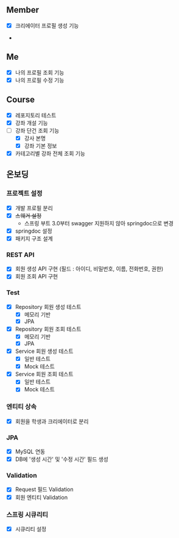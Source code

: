 
## Member
- [x] 크리에이터 프로필 생성 기능
- 

## Me
- [x] 나의 프로필 조회 기능
- [x] 나의 프로필 수정 기능

## Course
- [x] 레포지토리 테스트
- [x] 강좌 개설 기능 
- [ ] 강좌 단건 조회 기능
  - [x] 강사 본명
  - [x] 강좌 기본 정보 
- [x] 카테고리별 강좌 전체 조회 기능

## 온보딩

### 프로젝트 설정
- [x] 개발 프로필 분리
- [x] ~~스웨거 설정~~
  - 스프링 부트 3.0부터 swagger 지원하지 않아 springdoc으로 변경
- [x] springdoc 설정
- [x] 패키지 구조 설계

### REST API
- [x] 회원 생성 API 구현 (필드 : 아이디, 비밀번호, 이름, 전화번호, 권한)
- [x] 회원 조회 API 구현 

### Test
- [x] Repository 회원 생성 테스트
  - [x] 메모리 기반
  - [x] JPA
- [x] Repository 회원 조회 테스트
  - [x] 메모리 기반
  - [x] JPA 
- [x] Service 회원 생성 테스트
  - [x] 일반 테스트
  - [x] Mock 테스트
- [x] Service 회원 조회 테스트
  - [x] 일반 테스트
  - [x] Mock 테스트

### 엔티티 상속
- [x] 회원을 학생과 크리에이터로 분리

### JPA
- [x] MySQL 연동
- [x] DB에 '생성 시간' 및 '수정 시간' 필드 생성

### Validation
- [x] Request 필드 Validation
- [x] 회원 엔티티 Validation

### 스프링 시큐리티
- [x] 시큐리티 설정
